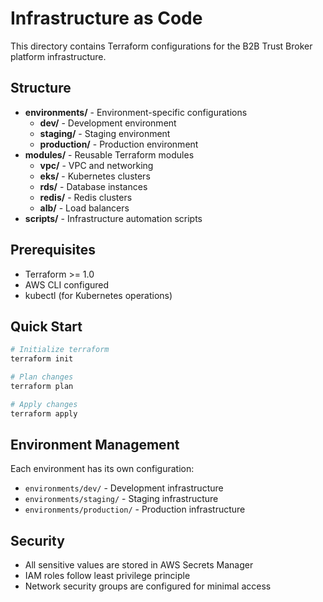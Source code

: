 # Infrastructure as Code

This directory contains Terraform configurations for the B2B Trust Broker platform infrastructure.

## Structure

- **environments/** - Environment-specific configurations
  - **dev/** - Development environment
  - **staging/** - Staging environment  
  - **production/** - Production environment
- **modules/** - Reusable Terraform modules
  - **vpc/** - VPC and networking
  - **eks/** - Kubernetes clusters
  - **rds/** - Database instances
  - **redis/** - Redis clusters
  - **alb/** - Load balancers
- **scripts/** - Infrastructure automation scripts

## Prerequisites

- Terraform >= 1.0
- AWS CLI configured
- kubectl (for Kubernetes operations)

## Quick Start

```bash
# Initialize terraform
terraform init

# Plan changes
terraform plan

# Apply changes
terraform apply
```

## Environment Management

Each environment has its own configuration:
- `environments/dev/` - Development infrastructure
- `environments/staging/` - Staging infrastructure  
- `environments/production/` - Production infrastructure

## Security

- All sensitive values are stored in AWS Secrets Manager
- IAM roles follow least privilege principle
- Network security groups are configured for minimal access 